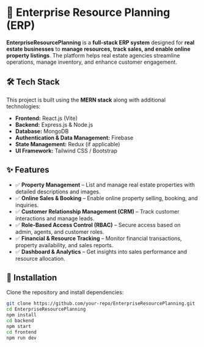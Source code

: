 # 🏢 Enterprise Resource Planning (ERP)  

**EnterpriseResourcePlanning** is a **full-stack ERP system** designed for **real estate businesses** to **manage resources, track sales, and enable online property listings**. The platform helps real estate agencies streamline operations, manage inventory, and enhance customer engagement.  

## 🛠 Tech Stack  

This project is built using the **MERN stack** along with additional technologies:  

- **Frontend:** React.js (Vite)  
- **Backend:** Express.js & Node.js  
- **Database:** MongoDB  
- **Authentication & Data Management:** Firebase  
- **State Management:** Redux (if applicable)  
- **UI Framework:** Tailwind CSS / Bootstrap  

## ✨ Features  

- ✅ **Property Management** – List and manage real estate properties with detailed descriptions and images.  
- ✅ **Online Sales & Booking** – Enable online property selling, booking, and inquiries.  
- ✅ **Customer Relationship Management (CRM)** – Track customer interactions and manage leads.  
- ✅ **Role-Based Access Control (RBAC)** – Secure access based on admin, agents, and customer roles.  
- ✅ **Financial & Resource Tracking** – Monitor financial transactions, property availability, and sales reports.  
- ✅ **Dashboard & Analytics** – Get insights into sales performance and resource allocation.  

## 📌 Installation  

Clone the repository and install dependencies:  

```sh
git clone https://github.com/your-repo/EnterpriseResourcePlanning.git
cd EnterpriseResourcePlanning
npm install
cd backend
npm start
cd frontend
npm run dev

